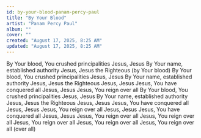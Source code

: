 ```yaml
---
id: by-your-blood-panam-percy-paul
title: "By Your Blood"
artist: "Panam Percy Paul"
album: ""
cover: ""
created: "August 17, 2025, 8:25 AM"
updated: "August 17, 2025, 8:25 AM"
---
```


By Your blood, You crushed principalities
Jesus, Jesus
By Your name, established authority
Jesus, Jesus the Righteous (by Your blood)
By Your blood, You crushed principalities
Jesus, Jesus
By Your name, established authority
Jesus, Jesus the Righteous
Jesus, Jesus
Jesus, You have conquered all
Jesus, Jesus
Jesus, You reign over all
By Your blood, You crushed principalities
Jesus, Jesus
By Your name, established authority
Jesus, Jesus the Righteous
Jesus, Jesus
Jesus, You have conquered all
Jesus, Jesus
Jesus, You reign over all
Jesus, Jesus
Jesus, You have conquered all
Jesus, Jesus
Jesus, You reign over all
Jesus, You reign over all
Jesus, You reign over all
Jesus, You reign over all
Jesus, You reign over all (over all)